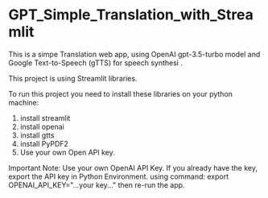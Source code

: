 # GPT_Simple_Translation_with_Streamlit

This is a simpe Translation web app, using OpenAI gpt-3.5-turbo model and Google Text-to-Speech (gTTS) for speech synthesi .

This project is using Streamlit libraries.

To run this project you need to install these libraries on your python machine: 
1. install streamlit 
2. install openai
3. install gtts
4. install PyPDF2 
5. Use your own Open API key. 


Important Note: 
Use your own OpenAI API Key. 
If you already have the key, export the API key in Python Environment. using command: 
export OPENAI_API_KEY="...your key..." then re-run the app.

